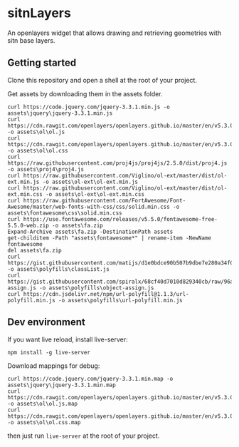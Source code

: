 # sitnLayers

An openlayers widget that allows drawing and retrieving geometries with sitn base layers.

## Getting started
Clone this repository and open a shell at the root of your project.

Get assets by downloading them in the assets folder.

```powershel
curl https://code.jquery.com/jquery-3.3.1.min.js -o assets\jquery\jquery-3.3.1.min.js
curl https://cdn.rawgit.com/openlayers/openlayers.github.io/master/en/v5.3.0/build/ol.js -o assets\ol\ol.js
curl https://cdn.rawgit.com/openlayers/openlayers.github.io/master/en/v5.3.0/css/ol.css -o assets\ol\ol.css
curl https://raw.githubusercontent.com/proj4js/proj4js/2.5.0/dist/proj4.js -o assets\proj4\proj4.js
curl https://raw.githubusercontent.com/Viglino/ol-ext/master/dist/ol-ext.min.js -o assets\ol-ext\ol-ext.min.js
curl https://raw.githubusercontent.com/Viglino/ol-ext/master/dist/ol-ext.min.css -o assets\ol-ext\ol-ext.min.css
curl https://raw.githubusercontent.com/FortAwesome/Font-Awesome/master/web-fonts-with-css/css/solid.min.css -o assets\fontawesome\css\solid.min.css
curl https://use.fontawesome.com/releases/v5.5.0/fontawesome-free-5.5.0-web.zip -o assets\fa.zip
Expand-Archive assets\fa.zip -DestinationPath assets
get-childitem -Path "assets\fontawesome*" | rename-item -NewName fontawesome
del assets\fa.zip
curl https://gist.githubusercontent.com/matijs/d1e0bdce90b507b9dbe7e280a34f0e59/raw/6a361fdef1a68c2b808a8a1adc9320b977cd25da/classList.js -o assets\polyfills\classList.js
curl https://gist.githubusercontent.com/spiralx/68cf40d7010d829340cb/raw/96a9385eddb8cc401d5965d348a463f961e4762a/object-assign.js -o assets\polyfills\object-assign.js
curl https://cdn.jsdelivr.net/npm/url-polyfill@1.1.3/url-polyfill.min.js -o assets\polyfills\url-polyfill.min.js
```

## Dev environment

If you want live reload, install live-server:

```powershel
npm install -g live-server
```

Download mappings for debug:

```powershel
curl https://code.jquery.com/jquery-3.3.1.min.map -o assets\jquery\jquery-3.3.1.min.map
curl https://cdn.rawgit.com/openlayers/openlayers.github.io/master/en/v5.3.0/build/ol.js.map -o assets\ol\ol.js.map
curl https://cdn.rawgit.com/openlayers/openlayers.github.io/master/en/v5.3.0/css/ol.css.map -o assets\ol\ol.css.map
```

then just run `live-server` at the root of your project.
